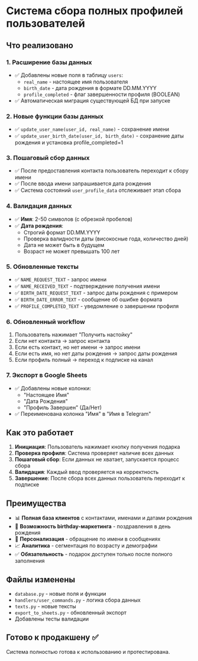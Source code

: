 # Система сбора полных профилей пользователей

## Что реализовано

### 1. Расширение базы данных
- ✅ Добавлены новые поля в таблицу `users`:
  - `real_name` - настоящее имя пользователя
  - `birth_date` - дата рождения в формате DD.MM.YYYY
  - `profile_completed` - флаг завершенности профиля (BOOLEAN)
- ✅ Автоматическая миграция существующей БД при запуске

### 2. Новые функции базы данных
- ✅ `update_user_name(user_id, real_name)` - сохранение имени
- ✅ `update_user_birth_date(user_id, birth_date)` - сохранение даты рождения и установка profile_completed=1

### 3. Пошаговый сбор данных
- ✅ После предоставления контакта пользователь переходит к сбору имени
- ✅ После ввода имени запрашивается дата рождения
- ✅ Система состояний `user_profile_data` отслеживает этап сбора

### 4. Валидация данных
- ✅ **Имя**: 2-50 символов (с обрезкой пробелов)
- ✅ **Дата рождения**: 
  - Строгий формат DD.MM.YYYY
  - Проверка валидности даты (високосные года, количество дней)
  - Дата не может быть в будущем
  - Возраст не может превышать 100 лет

### 5. Обновленные тексты
- ✅ `NAME_REQUEST_TEXT` - запрос имени
- ✅ `NAME_RECEIVED_TEXT` - подтверждение получения имени
- ✅ `BIRTH_DATE_REQUEST_TEXT` - запрос даты рождения с примером
- ✅ `BIRTH_DATE_ERROR_TEXT` - сообщение об ошибке формата
- ✅ `PROFILE_COMPLETED_TEXT` - уведомление о завершении профиля

### 6. Обновленный workflow
1. Пользователь нажимает "Получить настойку"
2. Если нет контакта → запрос контакта
3. Если есть контакт, но нет имени → запрос имени
4. Если есть имя, но нет даты рождения → запрос даты рождения
5. Если профиль полный → переход к подписке на канал

### 7. Экспорт в Google Sheets
- ✅ Добавлены новые колонки:
  - "Настоящее Имя"
  - "Дата Рождения" 
  - "Профиль Завершен" (Да/Нет)
- ✅ Переименована колонка "Имя" в "Имя в Telegram"

## Как это работает

1. **Инициация**: Пользователь нажимает кнопку получения подарка
2. **Проверка профиля**: Система проверяет наличие всех данных
3. **Пошаговый сбор**: Если данных не хватает, запускается процесс сбора
4. **Валидация**: Каждый ввод проверяется на корректность
5. **Завершение**: После сбора всех данных пользователь переходит к подписке

## Преимущества

- 📊 **Полная база клиентов** с контактами, именами и датами рождения
- 🎂 **Возможность birthday-маркетинга** - поздравления в день рождения
- 📱 **Персонализация** - обращение по имени в сообщениях
- 📈 **Аналитика** - сегментация по возрасту и демографии
- ✅ **Обязательность** - подарок доступен только после полного заполнения

## Файлы изменены

- `database.py` - новые поля и функции
- `handlers/user_commands.py` - логика сбора данных
- `texts.py` - новые тексты
- `export_to_sheets.py` - обновленный экспорт
- Добавлены тесты валидации

## Готово к продакшену ✅

Система полностью готова к использованию и протестирована.
